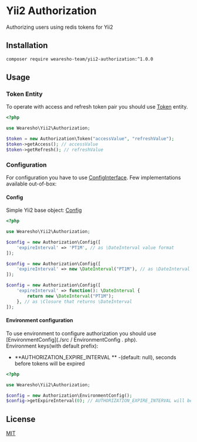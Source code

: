 # Yii2 Authorization
Authorizing users using redis tokens for Yii2

## Installation

```bash
composer require wearesho-team/yii2-authorization:^1.0.0
```

## Usage

### Token Entity
To operate with access and refresh token pair you should use [Token](./src/Token.php) entity.
```php
<?php

use Wearesho\Yii2\Authorization;

$token = new Authorization\Token("accessValue", "refreshValue");
$token->getAccess(); // accessValue
$token->getRefresh(); // refreshValue
```

### Configuration
For configuration you have to use [ConfigInterface](./src/ConfigInterface.php).
Few implementations available out-of-box:

#### Config
Simple Yii2 base object: [Config](./src/Config.php)

```php
<?php

use Wearesho\Yii2\Authorization;

$config = new Authorization\Config([
    'expireInterval' => 'PT1M', // as \DateInterval value format
]);

$config = new Authorization\Config([
    'expireInterval' => new \DateInterval("PT1M"), // as \DateInterval instance
]);

$config = new Authorization\Config([
    'expireInterval' => function(): \DateInterval {
        return new \DateInterval("PT1M");
    }, // as \Closure that returns \DateInterval
]);
```

#### Environment configuration
To use environment to configure authorization you should use [EnvironmentConfig](./src / EnvironmentConfig . php).  
Environment keys(with default prefix):
- **AUTHORIZATION_EXPIRE_INTERVAL ** -(default: null), seconds before tokens will be expired

```php
<?php

use Wearesho\Yii2\Authorization;

$config = new Authorization\EnvironmentConfig();
$config->getExpireInterval(0); // AUTHORIZATION_EXPIRE_INTERVAL will be loaded from environment

```

## License
[MIT](./LICENSE)

